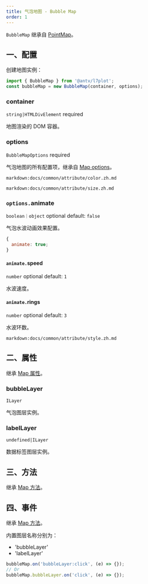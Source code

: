 ```yaml
---
title: 气泡地图 - Bubble Map
order: 1
---
```


`BubbleMap` 继承自 [PointMap](/zh/docs/api/point-maps/point-map)。

## 一、配置

创建地图实例：

```ts
import { BubbleMap } from '@antv/l7plot';
const bubbleMap = new BubbleMap(container, options);
```

### container

`string|HTMLDivElement` required

地图渲染的 DOM 容器。

### options

`BubbleMapOptions` required

气泡地图的所有配置项，继承自 [Map options](/zh/docs/api/map-api#options)。

`markdown:docs/common/attribute/color.zh.md`

`markdown:docs/common/attribute/size.zh.md`

### `options.`animate

`boolean｜object` optional default: `false`

气泡水波动画效果配置。

```js
{
  animate: true;
}
```

#### `animate.`speed

`number` optional default: `1`

水波速度。

#### `animate.`rings

`number` optional default: `3`

水波环数。

`markdown:docs/common/attribute/style.zh.md`

## 二、属性

继承 [Map 属性](/zh/docs/api/map-api#二、属性)。

### bubbleLayer

`ILayer`

气泡图层实例。

### labelLayer

`undefined|ILayer`

数据标签图层实例。

## 三、方法

继承 [Map 方法](/zh/docs/api/map-api#三、方法)。

## 四、事件

继承 [Map 方法](/zh/docs/api/map-api#四、事件)。

内置图层名称分别为：

- 'bubbleLayer'
- 'labelLayer'

```js
bubbleMap.on('bubbleLayer:click', (e) => {});
// Or
bubbleMap.bubbleLayer.on('click', (e) => {});
```
